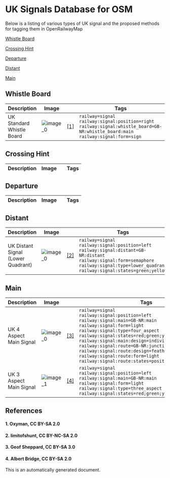 # UK Signals Database for OSM
Below is a listing of various types of UK signal and the proposed methods for tagging them in OpenRailwayMap

[Whistle Board](#whistle-board)

[Crossing Hint](#crossing-hint)

[Departure](#departure)

[Distant](#distant)

[Main](#main)


## Whistle Board

| **Description** | **Image** | | **Tags** |
|---|---|---|---|
| UK Standard Whistle Board | ![image_0](https://upload.wikimedia.org/wikipedia/commons/thumb/5/53/Whistle_%28104929577%29.jpg/1600px-Whistle_%28104929577%29.jpg) |[[1]](#1-oxyman-cc-by-sa-20) | `railway=signal`</br>`railway:signal:position=right`</br>`railway:signal:whistle_board=GB-NR:whistle_board:main`</br>`railway:signal:form=sign` |

## Crossing Hint

| **Description** | **Image** | | **Tags** |
|---|---|---|---|

## Departure

| **Description** | **Image** | | **Tags** |
|---|---|---|---|

## Distant

| **Description** | **Image** | | **Tags** |
|---|---|---|---|
| UK Distant Signal (Lower Quadrant) | ![image_0](https://live.staticflickr.com/7020/6797393723_bfb1224a65_b.jpg) |[[2]](#2-limitofshunt-cc-by-nc-sa-20) | `railway=signal`</br>`railway:signal:position=left`</br>`railway:signal:distant=GB-NR:distant`</br>`railway:signal:form=semaphore`</br>`railway:signal:type=lower_quadrant`</br>`railway:signal:states=green;yellow` |

## Main

| **Description** | **Image** | | **Tags** |
|---|---|---|---|
| UK 4 Aspect Main Signal | ![image_0](https://upload.wikimedia.org/wikipedia/commons/thumb/a/ac/2015_at_Westbury_station_-_signal_W111.JPG/898px-2015_at_Westbury_station_-_signal_W111.JPG) |[[3]](#3-geof-sheppard-cc-by-sa-30) | `railway=signal`</br>`railway:signal:position=left`</br>`railway:signal:main=GB-NR:main`</br>`railway:signal:form=light`</br>`railway:signal:type=four_aspect`</br>`railway:signal:states=red;green;yellow;double_yellow`</br>`railway:signal:main:design=individual`</br>`railway:signal:route=GB-NR:junction`</br>`railway:signal:route:design=feather`</br>`railway:signal:route:form=light`</br>`railway:signal:route:states=position_1` |
| UK 3 Aspect Main Signal | ![image_1](https://s0.geograph.org.uk/geophotos/04/11/11/4111142_bd795404.jpg) |[[4]](#4-albert-bridge-cc-by-sa-20) | `railway=signal`</br>`railway:signal:position=left`</br>`railway:signal:main=GB-NR:main`</br>`railway:signal:form=light`</br>`railway:signal:type=three_aspect`</br>`railway:signal:states=red;green;yellow` |
## References
#### 1. Oxyman, CC BY-SA 2.0
#### 2. limitofshunt, CC BY-NC-SA 2.0
#### 3. Geof Sheppard, CC BY-SA 3.0
#### 4. Albert Bridge, CC BY-SA 2.0


This is an automatically generated document.